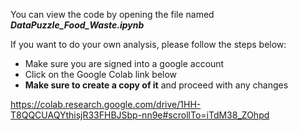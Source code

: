 You can view the code by opening the file named **_DataPuzzle_Food_Waste.ipynb_**

If you want to do your own analysis, please follow the steps below:
* Make sure you are signed into a google account
* Click on the Google Colab link below
* **Make sure to create a copy of it** and proceed with any changes

https://colab.research.google.com/drive/1HH-T8QQCUAQYthisjR33FHBJSbp-nn9e#scrollTo=iTdM38_ZOhpd
